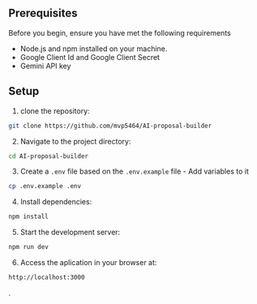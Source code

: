 ## Prerequisites

Before you begin, ensure you have met the following requirements

- Node.js and npm installed on your machine.
- Google Client Id and Google Client Secret
- Gemini API key

## Setup

1. clone the repository:

```bash
git clone https://github.com/mvp5464/AI-proposal-builder
```

2. Navigate to the project directory:

```bash
cd AI-proposal-builder
```

3. Create a `.env` file based on the `.env.example` file - Add variables to it

```bash
cp .env.example .env
```

4. Install dependencies:

```bash
npm install
```

5. Start the development server:

```bash
npm run dev
```

6. Access the aplication in your browser at:

```bash
http://localhost:3000
```

.
